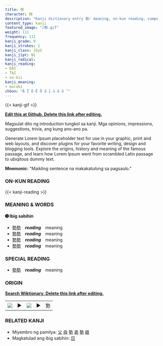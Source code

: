 ```yaml
---
title: 勢
character: 勢
description: "Kanji dictionary entry 勢: meaning, on-kun reading, compounds, origin, related kanji"
content_type: kanji
featured_image: "/勢.gif"
weight: 111
frequency: 111
kanji_grade: 9
kanji_strokes: 1
kanji_class: Jōyō
kanji_jlpt: N1
kanji_radical: 
kanji_reading: 
- DAI
- TAI
- oo-kii
kanji_meaning:
- malaki
chōon: "Ā Ī Ū Ē Ō ā ī ū ē ō ’"
---
```

[//]: # (Don't edit the line below. Kanji animated GIF code is automatically generated.)
{{< kanji-gif >}}

[//]: # (Edit below this line.)

**[Edit this at Github. Delete this link after editing.](https://github.com/tim0g/tim/tree/main/content/kanji/勢/index.md)**

Magsulat dito ng introduction tungkol sa kanji. Mga opinions, impressions, suggestions, trivia, ang kung ano-ano pa.

Generate Lorem Ipsum placeholder text for use in your graphic, print and web layouts, and discover plugins for your favorite writing, design and blogging tools. Explore the origins, history and meaning of the famous passage, and learn how Lorem Ipsum went from scrambled Latin passage to ubiqitous dummy text.
 
**Mnemonic:** "Maikling sentence na makakatulong sa pagsaulo."

### ON-KUN READING

[//]: # (Don't edit the line below. ON-KUN READING code is automatically generated.)
{{< kanji-reading >}}

### MEANING & WORDS

#### ➊ **Ibig sabihin**
  - [勢](../勢)[勢](../勢)　***reading***　meaning
  - [勢](../勢)[勢](../勢)　***reading***　meaning
  - [勢](../勢)[勢](../勢)　***reading***　meaning
  - [勢](../勢)[勢](../勢)　***reading***　meaning

### SPECIAL READING
  - [勢](../勢)[勢](../勢)　***reading***　meaning

### ORIGIN

**[Search Wiktionary. Delete this link after editing.](https://wiktionary.org/wiki/勢)**
<table class="kanji-table"><tr><td>
<img src="60px-勢-bronze.svg.png">
</td><td>▶</td><td>
<img src="60px-勢-oracle.svg.png">
</td><td>▶</td>
<td class="kanji-origin">勢</td>
</tr></table>

### RELATED KANJI
- Miyembro ng pamilya: [父](../父) [母](../母) [勢](../勢) [弟](../弟) [勢](../勢) [娘](../娘)
- Magkatulad ang ibig sabihin: [日](../日)
